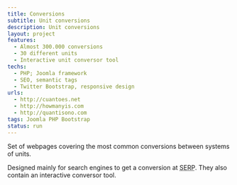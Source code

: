 ```yaml
---
title: Conversions
subtitle: Unit conversions
description: Unit conversions
layout: project
features:
  - Almost 300.000 conversions
  - 30 different units
  - Interactive unit conversor tool
techs:
  - PHP; Joomla framework
  - SEO, semantic tags
  - Twitter Bootstrap, responsive design
urls:
  - http://cuantoes.net
  - http://howmanyis.com
  - http://quantisono.com
tags: Joomla PHP Bootstrap
status: run
---
```


Set of webpages covering the most common conversions between systems of units.

Designed mainly for search engines to get a conversion at <abbr title="Search Engines Results Pages">SERP</abbr>. They also contain an interactive conversor tool.
